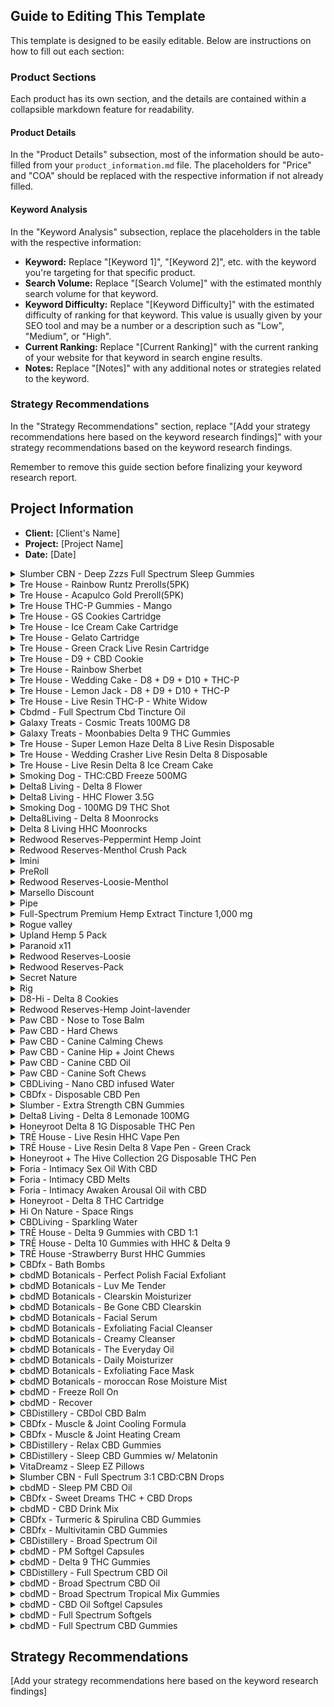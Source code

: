 ## Guide to Editing This Template

This template is designed to be easily editable. Below are instructions on how to fill out each section:

### Product Sections

Each product has its own section, and the details are contained within a collapsible markdown feature for readability. 

#### Product Details

In the "Product Details" subsection, most of the information should be auto-filled from your `product_information.md` file. The placeholders for "Price" and "COA" should be replaced with the respective information if not already filled.

#### Keyword Analysis

In the "Keyword Analysis" subsection, replace the placeholders in the table with the respective information:

- **Keyword:** Replace "[Keyword 1]", "[Keyword 2]", etc. with the keyword you're targeting for that specific product.
- **Search Volume:** Replace "[Search Volume]" with the estimated monthly search volume for that keyword.
- **Keyword Difficulty:** Replace "[Keyword Difficulty]" with the estimated difficulty of ranking for that keyword. This value is usually given by your SEO tool and may be a number or a description such as "Low", "Medium", or "High".
- **Current Ranking:** Replace "[Current Ranking]" with the current ranking of your website for that keyword in search engine results.
- **Notes:** Replace "[Notes]" with any additional notes or strategies related to the keyword.

### Strategy Recommendations

In the "Strategy Recommendations" section, replace "[Add your strategy recommendations here based on the keyword research findings]" with your strategy recommendations based on the keyword research findings.

Remember to remove this guide section before finalizing your keyword research report.

## Project Information

- **Client:** [Client's Name]
- **Project:** [Project Name]
- **Date:** [Date]


<details>
  <summary>Slumber CBN - Deep Zzzs Full Spectrum Sleep Gummies <a id="section-1"></a></summary>

  - **Product URL:** [https://wellnesssupply.co/product/slumber-cbn-deep-zzzs-full-spectrum-sleep-gummies/](https://wellnesssupply.co/product/slumber-cbn-deep-zzzs-full-spectrum-sleep-gummies/)
  - **Price:** 59.99
  - **COA:** Insert lab result link here

  ### Keyword Research

  | Keyword | Search Volume | Keyword Difficulty | Current Ranking | Notes |
  |---------|---------------|-------------------|-----------------|-------|
  | Keyword 1 | Search Volume | Keyword Difficulty | Current Ranking | Notes |
  | Keyword 2 | Search Volume | Keyword Difficulty | Current Ranking | Notes |
  | ... | ... | ... | ... | ... |

</details>

<details>
  <summary>Tre House - Rainbow Runtz Prerolls(5PK) <a id="section-2"></a></summary>

  - **Product URL:** [https://wellnesssupply.co/product/tre-house-rainbow-runtz-prerolls5pk/](https://wellnesssupply.co/product/tre-house-rainbow-runtz-prerolls5pk/)
  - **Price:** 24.99
  - **COA:** Insert lab result link here

  ### Keyword Research

  | Keyword | Search Volume | Keyword Difficulty | Current Ranking | Notes |
  |---------|---------------|-------------------|-----------------|-------|
  | Keyword 1 | Search Volume | Keyword Difficulty | Current Ranking | Notes |
  | Keyword 2 | Search Volume | Keyword Difficulty | Current Ranking | Notes |
  | ... | ... | ... | ... | ... |

</details>

<details>
  <summary>Tre House - Acapulco Gold Preroll(5PK) <a id="section-3"></a></summary>

  - **Product URL:** [https://wellnesssupply.co/product/tre-house-acapulco-gold-preroll5pk/](https://wellnesssupply.co/product/tre-house-acapulco-gold-preroll5pk/)
  - **Price:** 24.99
  - **COA:** Insert lab result link here

  ### Keyword Research

  | Keyword | Search Volume | Keyword Difficulty | Current Ranking | Notes |
  |---------|---------------|-------------------|-----------------|-------|
  | Keyword 1 | Search Volume | Keyword Difficulty | Current Ranking | Notes |
  | Keyword 2 | Search Volume | Keyword Difficulty | Current Ranking | Notes |
  | ... | ... | ... | ... | ... |

</details>

<details>
  <summary>Tre House THC-P Gummies - Mango <a id="section-4"></a></summary>

  - **Product URL:** [https://wellnesssupply.co/product/tre-house-thc-p-gummies-mango/](https://wellnesssupply.co/product/tre-house-thc-p-gummies-mango/)
  - **Price:** 39.99
  - **COA:** Insert lab result link here

  ### Keyword Research

  | Keyword | Search Volume | Keyword Difficulty | Current Ranking | Notes |
  |---------|---------------|-------------------|-----------------|-------|
  | Keyword 1 | Search Volume | Keyword Difficulty | Current Ranking | Notes |
  | Keyword 2 | Search Volume | Keyword Difficulty | Current Ranking | Notes |
  | ... | ... | ... | ... | ... |

</details>

<details>
  <summary>Tre House - GS Cookies Cartridge <a id="section-5"></a></summary>

  - **Product URL:** [https://wellnesssupply.co/product/tre-house-gs-cookies-cartridge/](https://wellnesssupply.co/product/tre-house-gs-cookies-cartridge/)
  - **Price:** 24.99
  - **COA:** Insert lab result link here

  ### Keyword Research

  | Keyword | Search Volume | Keyword Difficulty | Current Ranking | Notes |
  |---------|---------------|-------------------|-----------------|-------|
  | Keyword 1 | Search Volume | Keyword Difficulty | Current Ranking | Notes |
  | Keyword 2 | Search Volume | Keyword Difficulty | Current Ranking | Notes |
  | ... | ... | ... | ... | ... |

</details>

<details>
  <summary>Tre House - Ice Cream Cake Cartridge <a id="section-6"></a></summary>

  - **Product URL:** [https://wellnesssupply.co/product/tre-house-ice-cream-cake-cartridge/](https://wellnesssupply.co/product/tre-house-ice-cream-cake-cartridge/)
  - **Price:** 24.99
  - **COA:** Insert lab result link here

  ### Keyword Research

  | Keyword | Search Volume | Keyword Difficulty | Current Ranking | Notes |
  |---------|---------------|-------------------|-----------------|-------|
  | Keyword 1 | Search Volume | Keyword Difficulty | Current Ranking | Notes |
  | Keyword 2 | Search Volume | Keyword Difficulty | Current Ranking | Notes |
  | ... | ... | ... | ... | ... |

</details>

<details>
  <summary>Tre House - Gelato Cartridge <a id="section-7"></a></summary>

  - **Product URL:** [https://wellnesssupply.co/product/tre-house-gelato-cartridge/](https://wellnesssupply.co/product/tre-house-gelato-cartridge/)
  - **Price:** 24.99
  - **COA:** Insert lab result link here

  ### Keyword Research

  | Keyword | Search Volume | Keyword Difficulty | Current Ranking | Notes |
  |---------|---------------|-------------------|-----------------|-------|
  | Keyword 1 | Search Volume | Keyword Difficulty | Current Ranking | Notes |
  | Keyword 2 | Search Volume | Keyword Difficulty | Current Ranking | Notes |
  | ... | ... | ... | ... | ... |

</details>

<details>
  <summary>Tre House - Green Crack Live Resin Cartridge <a id="section-8"></a></summary>

  - **Product URL:** [https://wellnesssupply.co/product/tre-house-green-crack-live-resin-cartridge/](https://wellnesssupply.co/product/tre-house-green-crack-live-resin-cartridge/)
  - **Price:** 24.99
  - **COA:** Insert lab result link here

  ### Keyword Research

  | Keyword | Search Volume | Keyword Difficulty | Current Ranking | Notes |
  |---------|---------------|-------------------|-----------------|-------|
  | Keyword 1 | Search Volume | Keyword Difficulty | Current Ranking | Notes |
  | Keyword 2 | Search Volume | Keyword Difficulty | Current Ranking | Notes |
  | ... | ... | ... | ... | ... |

</details>

<details>
  <summary>Tre House - D9 + CBD Cookie <a id="section-9"></a></summary>

  - **Product URL:** [https://wellnesssupply.co/product/tre-house-d9-cbd-cookie/](https://wellnesssupply.co/product/tre-house-d9-cbd-cookie/)
  - **Price:** 11.99
  - **COA:** Insert lab result link here

  ### Keyword Research

  | Keyword | Search Volume | Keyword Difficulty | Current Ranking | Notes |
  |---------|---------------|-------------------|-----------------|-------|
  | Keyword 1 | Search Volume | Keyword Difficulty | Current Ranking | Notes |
  | Keyword 2 | Search Volume | Keyword Difficulty | Current Ranking | Notes |
  | ... | ... | ... | ... | ... |

</details>

<details>
  <summary>Tre House - Rainbow Sherbet <a id="section-10"></a></summary>

  - **Product URL:** [https://wellnesssupply.co/product/tre-house-rainbow-sherbet/](https://wellnesssupply.co/product/tre-house-rainbow-sherbet/)
  - **Price:** 39.99
  - **COA:** Insert lab result link here

  ### Keyword Research

  | Keyword | Search Volume | Keyword Difficulty | Current Ranking | Notes |
  |---------|---------------|-------------------|-----------------|-------|
  | Keyword 1 | Search Volume | Keyword Difficulty | Current Ranking | Notes |
  | Keyword 2 | Search Volume | Keyword Difficulty | Current Ranking | Notes |
  | ... | ... | ... | ... | ... |

</details>

<details>
  <summary>Tre House - Wedding Cake - D8 + D9 + D10 + THC-P <a id="section-11"></a></summary>

  - **Product URL:** [https://wellnesssupply.co/product/tre-house-wedding-cake-d8-d9-d10-thc-p/](https://wellnesssupply.co/product/tre-house-wedding-cake-d8-d9-d10-thc-p/)
  - **Price:** 39.99
  - **COA:** Insert lab result link here

  ### Keyword Research

  | Keyword | Search Volume | Keyword Difficulty | Current Ranking | Notes |
  |---------|---------------|-------------------|-----------------|-------|
  | Keyword 1 | Search Volume | Keyword Difficulty | Current Ranking | Notes |
  | Keyword 2 | Search Volume | Keyword Difficulty | Current Ranking | Notes |
  | ... | ... | ... | ... | ... |

</details>

<details>
  <summary>Tre House - Lemon Jack - D8 + D9 + D10 + THC-P <a id="section-12"></a></summary>

  - **Product URL:** [https://wellnesssupply.co/product/tre-house-lemon-jack-d8-d9-d10-thc-p/](https://wellnesssupply.co/product/tre-house-lemon-jack-d8-d9-d10-thc-p/)
  - **Price:** 39.99
  - **COA:** Insert lab result link here

  ### Keyword Research

  | Keyword | Search Volume | Keyword Difficulty | Current Ranking | Notes |
  |---------|---------------|-------------------|-----------------|-------|
  | Keyword 1 | Search Volume | Keyword Difficulty | Current Ranking | Notes |
  | Keyword 2 | Search Volume | Keyword Difficulty | Current Ranking | Notes |
  | ... | ... | ... | ... | ... |

</details>

<details>
  <summary>Tre House - Live Resin THC-P - White Widow <a id="section-13"></a></summary>

  - **Product URL:** [https://wellnesssupply.co/product/tre-house-live-resin-thc-p-white-widow/](https://wellnesssupply.co/product/tre-house-live-resin-thc-p-white-widow/)
  - **Price:** 39.99
  - **COA:** Insert lab result link here

  ### Keyword Research

  | Keyword | Search Volume | Keyword Difficulty | Current Ranking | Notes |
  |---------|---------------|-------------------|-----------------|-------|
  | Keyword 1 | Search Volume | Keyword Difficulty | Current Ranking | Notes |
  | Keyword 2 | Search Volume | Keyword Difficulty | Current Ranking | Notes |
  | ... | ... | ... | ... | ... |

</details>

<details>
  <summary>Cbdmd - Full Spectrum Cbd Tincture Oil <a id="section-14"></a></summary>

  - **Product URL:** [https://wellnesssupply.co/product/cbdmd-full-spectrum-cbd-tincture-oil/](https://wellnesssupply.co/product/cbdmd-full-spectrum-cbd-tincture-oil/)
  - **Price:** 59.99
  - **COA:** Insert lab result link here

  ### Keyword Research

  | Keyword | Search Volume | Keyword Difficulty | Current Ranking | Notes |
  |---------|---------------|-------------------|-----------------|-------|
  | Keyword 1 | Search Volume | Keyword Difficulty | Current Ranking | Notes |
  | Keyword 2 | Search Volume | Keyword Difficulty | Current Ranking | Notes |
  | ... | ... | ... | ... | ... |

</details>

<details>
  <summary>Galaxy Treats - Cosmic Treats 100MG D8 <a id="section-15"></a></summary>

  - **Product URL:** [https://wellnesssupply.co/product/galaxy-treats-cosmic-treats-100mg-d8/](https://wellnesssupply.co/product/galaxy-treats-cosmic-treats-100mg-d8/)
  - **Price:** 12
  - **COA:** Insert lab result link here

  ### Keyword Research

  | Keyword | Search Volume | Keyword Difficulty | Current Ranking | Notes |
  |---------|---------------|-------------------|-----------------|-------|
  | Keyword 1 | Search Volume | Keyword Difficulty | Current Ranking | Notes |
  | Keyword 2 | Search Volume | Keyword Difficulty | Current Ranking | Notes |
  | ... | ... | ... | ... | ... |

</details>

<details>
  <summary>Galaxy Treats - Moonbabies Delta 9 THC Gummies <a id="section-16"></a></summary>

  - **Product URL:** [https://wellnesssupply.co/product/moonbabies-delta-9-thc-gummies/](https://wellnesssupply.co/product/moonbabies-delta-9-thc-gummies/)
  - **Price:** 4.99
  - **COA:** Insert lab result link here

  ### Keyword Research

  | Keyword | Search Volume | Keyword Difficulty | Current Ranking | Notes |
  |---------|---------------|-------------------|-----------------|-------|
  | Keyword 1 | Search Volume | Keyword Difficulty | Current Ranking | Notes |
  | Keyword 2 | Search Volume | Keyword Difficulty | Current Ranking | Notes |
  | ... | ... | ... | ... | ... |

</details>

<details>
  <summary>Tre House - Super Lemon Haze Delta 8 Live Resin Disposable <a id="section-17"></a></summary>

  - **Product URL:** [https://wellnesssupply.co/product/tre-house-super-lemon-haze-delta-8-live-resin-disposable/](https://wellnesssupply.co/product/tre-house-super-lemon-haze-delta-8-live-resin-disposable/)
  - **Price:** 39.99
  - **COA:** Insert lab result link here

  ### Keyword Research

  | Keyword | Search Volume | Keyword Difficulty | Current Ranking | Notes |
  |---------|---------------|-------------------|-----------------|-------|
  | Keyword 1 | Search Volume | Keyword Difficulty | Current Ranking | Notes |
  | Keyword 2 | Search Volume | Keyword Difficulty | Current Ranking | Notes |
  | ... | ... | ... | ... | ... |

</details>

<details>
  <summary>Tre House - Wedding Crasher Live Resin Delta 8 Disposable <a id="section-18"></a></summary>

  - **Product URL:** [https://wellnesssupply.co/product/tre-house-wedding-crashed-live-resin-delta-8-disposable/](https://wellnesssupply.co/product/tre-house-wedding-crashed-live-resin-delta-8-disposable/)
  - **Price:** 39.99
  - **COA:** Insert lab result link here

  ### Keyword Research

  | Keyword | Search Volume | Keyword Difficulty | Current Ranking | Notes |
  |---------|---------------|-------------------|-----------------|-------|
  | Keyword 1 | Search Volume | Keyword Difficulty | Current Ranking | Notes |
  | Keyword 2 | Search Volume | Keyword Difficulty | Current Ranking | Notes |
  | ... | ... | ... | ... | ... |

</details>

<details>
  <summary>Tre House - Live Resin Delta 8 Ice Cream Cake <a id="section-19"></a></summary>

  - **Product URL:** [https://wellnesssupply.co/product/tre-house-live-resin-delta-8-ice-cream-cake/](https://wellnesssupply.co/product/tre-house-live-resin-delta-8-ice-cream-cake/)
  - **Price:** 39.99
  - **COA:** Insert lab result link here

  ### Keyword Research

  | Keyword | Search Volume | Keyword Difficulty | Current Ranking | Notes |
  |---------|---------------|-------------------|-----------------|-------|
  | Keyword 1 | Search Volume | Keyword Difficulty | Current Ranking | Notes |
  | Keyword 2 | Search Volume | Keyword Difficulty | Current Ranking | Notes |
  | ... | ... | ... | ... | ... |

</details>

<details>
  <summary>Smoking Dog - THC:CBD Freeze 500MG <a id="section-20"></a></summary>

  - **Product URL:** [https://wellnesssupply.co/product/smoking-dog-thccbd-freeze-500mg/](https://wellnesssupply.co/product/smoking-dog-thccbd-freeze-500mg/)
  - **Price:** 39.99
  - **COA:** Insert lab result link here

  ### Keyword Research

  | Keyword | Search Volume | Keyword Difficulty | Current Ranking | Notes |
  |---------|---------------|-------------------|-----------------|-------|
  | Keyword 1 | Search Volume | Keyword Difficulty | Current Ranking | Notes |
  | Keyword 2 | Search Volume | Keyword Difficulty | Current Ranking | Notes |
  | ... | ... | ... | ... | ... |

</details>

<details>
  <summary>Delta8 Living - Delta 8 Flower <a id="section-21"></a></summary>

  - **Product URL:** [https://wellnesssupply.co/product/delta8-living-delta-8-flower/](https://wellnesssupply.co/product/delta8-living-delta-8-flower/)
  - **Price:** 29.99
  - **COA:** Insert lab result link here

  ### Keyword Research

  | Keyword | Search Volume | Keyword Difficulty | Current Ranking | Notes |
  |---------|---------------|-------------------|-----------------|-------|
  | Keyword 1 | Search Volume | Keyword Difficulty | Current Ranking | Notes |
  | Keyword 2 | Search Volume | Keyword Difficulty | Current Ranking | Notes |
  | ... | ... | ... | ... | ... |

</details>

<details>
  <summary>Delta8 Living - HHC Flower 3.5G <a id="section-22"></a></summary>

  - **Product URL:** [https://wellnesssupply.co/product/delta8-living-hhc-flower-3-5g/](https://wellnesssupply.co/product/delta8-living-hhc-flower-3-5g/)
  - **Price:** 29.99
  - **COA:** Insert lab result link here

  ### Keyword Research

  | Keyword | Search Volume | Keyword Difficulty | Current Ranking | Notes |
  |---------|---------------|-------------------|-----------------|-------|
  | Keyword 1 | Search Volume | Keyword Difficulty | Current Ranking | Notes |
  | Keyword 2 | Search Volume | Keyword Difficulty | Current Ranking | Notes |
  | ... | ... | ... | ... | ... |

</details>

<details>
  <summary>Smoking Dog - 100MG D9 THC Shot <a id="section-23"></a></summary>

  - **Product URL:** [https://wellnesssupply.co/product/smoking-dog-100mg-d9-thc-shot/](https://wellnesssupply.co/product/smoking-dog-100mg-d9-thc-shot/)
  - **Price:** 11.99
  - **COA:** Insert lab result link here

  ### Keyword Research

  | Keyword | Search Volume | Keyword Difficulty | Current Ranking | Notes |
  |---------|---------------|-------------------|-----------------|-------|
  | Keyword 1 | Search Volume | Keyword Difficulty | Current Ranking | Notes |
  | Keyword 2 | Search Volume | Keyword Difficulty | Current Ranking | Notes |
  | ... | ... | ... | ... | ... |

</details>

<details>
  <summary>Delta8Living - Delta 8 Moonrocks <a id="section-24"></a></summary>

  - **Product URL:** [https://wellnesssupply.co/product/delta8living-delta-8-moonrocks/](https://wellnesssupply.co/product/delta8living-delta-8-moonrocks/)
  - **Price:** 29.99
  - **COA:** Insert lab result link here

  ### Keyword Research

  | Keyword | Search Volume | Keyword Difficulty | Current Ranking | Notes |
  |---------|---------------|-------------------|-----------------|-------|
  | Keyword 1 | Search Volume | Keyword Difficulty | Current Ranking | Notes |
  | Keyword 2 | Search Volume | Keyword Difficulty | Current Ranking | Notes |
  | ... | ... | ... | ... | ... |

</details>

<details>
  <summary>Delta 8 Living HHC Moonrocks <a id="section-25"></a></summary>

  - **Product URL:** [https://wellnesssupply.co/product/delta-8-living-hhc-moonrocks/](https://wellnesssupply.co/product/delta-8-living-hhc-moonrocks/)
  - **Price:** 29.99
  - **COA:** Insert lab result link here

  ### Keyword Research

  | Keyword | Search Volume | Keyword Difficulty | Current Ranking | Notes |
  |---------|---------------|-------------------|-----------------|-------|
  | Keyword 1 | Search Volume | Keyword Difficulty | Current Ranking | Notes |
  | Keyword 2 | Search Volume | Keyword Difficulty | Current Ranking | Notes |
  | ... | ... | ... | ... | ... |

</details>

<details>
  <summary>Redwood Reserves-Peppermint Hemp Joint <a id="section-26"></a></summary>

  - **Product URL:** [https://wellnesssupply.co/product/redwood-reserves-peppermint-hemp-joint/](https://wellnesssupply.co/product/redwood-reserves-peppermint-hemp-joint/)
  - **Price:** 9
  - **COA:** Insert lab result link here

  ### Keyword Research

  | Keyword | Search Volume | Keyword Difficulty | Current Ranking | Notes |
  |---------|---------------|-------------------|-----------------|-------|
  | Keyword 1 | Search Volume | Keyword Difficulty | Current Ranking | Notes |
  | Keyword 2 | Search Volume | Keyword Difficulty | Current Ranking | Notes |
  | ... | ... | ... | ... | ... |

</details>

<details>
  <summary>Redwood Reserves-Menthol Crush Pack <a id="section-27"></a></summary>

  - **Product URL:** [https://wellnesssupply.co/product/redwood/](https://wellnesssupply.co/product/redwood/)
  - **Price:** 11.99
  - **COA:** Insert lab result link here

  ### Keyword Research

  | Keyword | Search Volume | Keyword Difficulty | Current Ranking | Notes |
  |---------|---------------|-------------------|-----------------|-------|
  | Keyword 1 | Search Volume | Keyword Difficulty | Current Ranking | Notes |
  | Keyword 2 | Search Volume | Keyword Difficulty | Current Ranking | Notes |
  | ... | ... | ... | ... | ... |

</details>

<details>
  <summary>Imini <a id="section-28"></a></summary>

  - **Product URL:** [https://wellnesssupply.co/product/imini/](https://wellnesssupply.co/product/imini/)
  - **Price:** 35
  - **COA:** Insert lab result link here

  ### Keyword Research

  | Keyword | Search Volume | Keyword Difficulty | Current Ranking | Notes |
  |---------|---------------|-------------------|-----------------|-------|
  | Keyword 1 | Search Volume | Keyword Difficulty | Current Ranking | Notes |
  | Keyword 2 | Search Volume | Keyword Difficulty | Current Ranking | Notes |
  | ... | ... | ... | ... | ... |

</details>

<details>
  <summary>PreRoll <a id="section-29"></a></summary>

  - **Product URL:** [https://wellnesssupply.co/product/preroll/](https://wellnesssupply.co/product/preroll/)
  - **Price:** 5
  - **COA:** Insert lab result link here

  ### Keyword Research

  | Keyword | Search Volume | Keyword Difficulty | Current Ranking | Notes |
  |---------|---------------|-------------------|-----------------|-------|
  | Keyword 1 | Search Volume | Keyword Difficulty | Current Ranking | Notes |
  | Keyword 2 | Search Volume | Keyword Difficulty | Current Ranking | Notes |
  | ... | ... | ... | ... | ... |

</details>

<details>
  <summary>Redwood Reserves-Loosie-Menthol <a id="section-30"></a></summary>

  - **Product URL:** [https://wellnesssupply.co/product/redwood-reserves-loosie-menthol/](https://wellnesssupply.co/product/redwood-reserves-loosie-menthol/)
  - **Price:** 1.99
  - **COA:** Insert lab result link here

  ### Keyword Research

  | Keyword | Search Volume | Keyword Difficulty | Current Ranking | Notes |
  |---------|---------------|-------------------|-----------------|-------|
  | Keyword 1 | Search Volume | Keyword Difficulty | Current Ranking | Notes |
  | Keyword 2 | Search Volume | Keyword Difficulty | Current Ranking | Notes |
  | ... | ... | ... | ... | ... |

</details>

<details>
  <summary>Marsello Discount <a id="section-31"></a></summary>

  - **Product URL:** [https://wellnesssupply.co/product/marsellodollardiscount/](https://wellnesssupply.co/product/marsellodollardiscount/)
  - **Price:** 0
  - **COA:** Insert lab result link here

  ### Keyword Research

  | Keyword | Search Volume | Keyword Difficulty | Current Ranking | Notes |
  |---------|---------------|-------------------|-----------------|-------|
  | Keyword 1 | Search Volume | Keyword Difficulty | Current Ranking | Notes |
  | Keyword 2 | Search Volume | Keyword Difficulty | Current Ranking | Notes |
  | ... | ... | ... | ... | ... |

</details>

<details>
  <summary>Pipe <a id="section-32"></a></summary>

  - **Product URL:** [https://wellnesssupply.co/?post_type=product&p=2232](https://wellnesssupply.co/?post_type=product&p=2232)
  - **Price:** 25
  - **COA:** Insert lab result link here

  ### Keyword Research

  | Keyword | Search Volume | Keyword Difficulty | Current Ranking | Notes |
  |---------|---------------|-------------------|-----------------|-------|
  | Keyword 1 | Search Volume | Keyword Difficulty | Current Ranking | Notes |
  | Keyword 2 | Search Volume | Keyword Difficulty | Current Ranking | Notes |
  | ... | ... | ... | ... | ... |

</details>

<details>
  <summary>Full-Spectrum Premium Hemp Extract Tincture 1,000 mg <a id="section-33"></a></summary>

  - **Product URL:** [https://wellnesssupply.co/product/850024773783/](https://wellnesssupply.co/product/850024773783/)
  - **Price:** 34.99
  - **COA:** Insert lab result link here

  ### Keyword Research

  | Keyword | Search Volume | Keyword Difficulty | Current Ranking | Notes |
  |---------|---------------|-------------------|-----------------|-------|
  | Keyword 1 | Search Volume | Keyword Difficulty | Current Ranking | Notes |
  | Keyword 2 | Search Volume | Keyword Difficulty | Current Ranking | Notes |
  | ... | ... | ... | ... | ... |

</details>

<details>
  <summary>Rogue valley <a id="section-34"></a></summary>

  - **Product URL:** [https://wellnesssupply.co/product/rogue-valley/](https://wellnesssupply.co/product/rogue-valley/)
  - **Price:** 29.99
  - **COA:** Insert lab result link here

  ### Keyword Research

  | Keyword | Search Volume | Keyword Difficulty | Current Ranking | Notes |
  |---------|---------------|-------------------|-----------------|-------|
  | Keyword 1 | Search Volume | Keyword Difficulty | Current Ranking | Notes |
  | Keyword 2 | Search Volume | Keyword Difficulty | Current Ranking | Notes |
  | ... | ... | ... | ... | ... |

</details>

<details>
  <summary>Upland Hemp 5 Pack <a id="section-35"></a></summary>

  - **Product URL:** [https://wellnesssupply.co/product/upland-hemp-5-pack/](https://wellnesssupply.co/product/upland-hemp-5-pack/)
  - **Price:** 19.99
  - **COA:** Insert lab result link here

  ### Keyword Research

  | Keyword | Search Volume | Keyword Difficulty | Current Ranking | Notes |
  |---------|---------------|-------------------|-----------------|-------|
  | Keyword 1 | Search Volume | Keyword Difficulty | Current Ranking | Notes |
  | Keyword 2 | Search Volume | Keyword Difficulty | Current Ranking | Notes |
  | ... | ... | ... | ... | ... |

</details>

<details>
  <summary>Paranoid x11 <a id="section-36"></a></summary>

  - **Product URL:** [https://wellnesssupply.co/product/paranoid-x11/](https://wellnesssupply.co/product/paranoid-x11/)
  - **Price:** 44.99
  - **COA:** Insert lab result link here

  ### Keyword Research

  | Keyword | Search Volume | Keyword Difficulty | Current Ranking | Notes |
  |---------|---------------|-------------------|-----------------|-------|
  | Keyword 1 | Search Volume | Keyword Difficulty | Current Ranking | Notes |
  | Keyword 2 | Search Volume | Keyword Difficulty | Current Ranking | Notes |
  | ... | ... | ... | ... | ... |

</details>

<details>
  <summary>Redwood Reserves-Loosie <a id="section-37"></a></summary>

  - **Product URL:** [https://wellnesssupply.co/product/redwood-reserves-loosie/](https://wellnesssupply.co/product/redwood-reserves-loosie/)
  - **Price:** 1.99
  - **COA:** Insert lab result link here

  ### Keyword Research

  | Keyword | Search Volume | Keyword Difficulty | Current Ranking | Notes |
  |---------|---------------|-------------------|-----------------|-------|
  | Keyword 1 | Search Volume | Keyword Difficulty | Current Ranking | Notes |
  | Keyword 2 | Search Volume | Keyword Difficulty | Current Ranking | Notes |
  | ... | ... | ... | ... | ... |

</details>

<details>
  <summary>Redwood Reserves-Pack <a id="section-38"></a></summary>

  - **Product URL:** [https://wellnesssupply.co/product/redwood-reserves-pack/](https://wellnesssupply.co/product/redwood-reserves-pack/)
  - **Price:** 11.99
  - **COA:** Insert lab result link here

  ### Keyword Research

  | Keyword | Search Volume | Keyword Difficulty | Current Ranking | Notes |
  |---------|---------------|-------------------|-----------------|-------|
  | Keyword 1 | Search Volume | Keyword Difficulty | Current Ranking | Notes |
  | Keyword 2 | Search Volume | Keyword Difficulty | Current Ranking | Notes |
  | ... | ... | ... | ... | ... |

</details>

<details>
  <summary>Secret Nature <a id="section-39"></a></summary>

  - **Product URL:** [https://wellnesssupply.co/product/secret-nature/](https://wellnesssupply.co/product/secret-nature/)
  - **Price:** 29.99
  - **COA:** Insert lab result link here

  ### Keyword Research

  | Keyword | Search Volume | Keyword Difficulty | Current Ranking | Notes |
  |---------|---------------|-------------------|-----------------|-------|
  | Keyword 1 | Search Volume | Keyword Difficulty | Current Ranking | Notes |
  | Keyword 2 | Search Volume | Keyword Difficulty | Current Ranking | Notes |
  | ... | ... | ... | ... | ... |

</details>

<details>
  <summary>Rig <a id="section-40"></a></summary>

  - **Product URL:** [https://wellnesssupply.co/product/rig/](https://wellnesssupply.co/product/rig/)
  - **Price:** 45
  - **COA:** Insert lab result link here

  ### Keyword Research

  | Keyword | Search Volume | Keyword Difficulty | Current Ranking | Notes |
  |---------|---------------|-------------------|-----------------|-------|
  | Keyword 1 | Search Volume | Keyword Difficulty | Current Ranking | Notes |
  | Keyword 2 | Search Volume | Keyword Difficulty | Current Ranking | Notes |
  | ... | ... | ... | ... | ... |

</details>

<details>
  <summary>D8-Hi - Delta 8 Cookies <a id="section-41"></a></summary>

  - **Product URL:** [https://wellnesssupply.co/product/d8-hi-delta-8-cookies/](https://wellnesssupply.co/product/d8-hi-delta-8-cookies/)
  - **Price:** 14.99
  - **COA:** Insert lab result link here

  ### Keyword Research

  | Keyword | Search Volume | Keyword Difficulty | Current Ranking | Notes |
  |---------|---------------|-------------------|-----------------|-------|
  | Keyword 1 | Search Volume | Keyword Difficulty | Current Ranking | Notes |
  | Keyword 2 | Search Volume | Keyword Difficulty | Current Ranking | Notes |
  | ... | ... | ... | ... | ... |

</details>

<details>
  <summary>Redwood Reserves-Hemp Joint-lavender <a id="section-42"></a></summary>

  - **Product URL:** [https://wellnesssupply.co/product/redwood-reserves-hemp-joint-lavender/](https://wellnesssupply.co/product/redwood-reserves-hemp-joint-lavender/)
  - **Price:** 9
  - **COA:** Insert lab result link here

  ### Keyword Research

  | Keyword | Search Volume | Keyword Difficulty | Current Ranking | Notes |
  |---------|---------------|-------------------|-----------------|-------|
  | Keyword 1 | Search Volume | Keyword Difficulty | Current Ranking | Notes |
  | Keyword 2 | Search Volume | Keyword Difficulty | Current Ranking | Notes |
  | ... | ... | ... | ... | ... |

</details>

<details>
  <summary>Paw CBD - Nose to Tose Balm <a id="section-43"></a></summary>

  - **Product URL:** [https://wellnesssupply.co/product/paw-cbd-nose-to-toes-balm/](https://wellnesssupply.co/product/paw-cbd-nose-to-toes-balm/)
  - **Price:** 24.99
  - **COA:** Insert lab result link here

  ### Keyword Research

  | Keyword | Search Volume | Keyword Difficulty | Current Ranking | Notes |
  |---------|---------------|-------------------|-----------------|-------|
  | Keyword 1 | Search Volume | Keyword Difficulty | Current Ranking | Notes |
  | Keyword 2 | Search Volume | Keyword Difficulty | Current Ranking | Notes |
  | ... | ... | ... | ... | ... |

</details>

<details>
  <summary>Paw CBD - Hard Chews <a id="section-44"></a></summary>

  - **Product URL:** [https://wellnesssupply.co/product/paw-cbd-hard-chews/](https://wellnesssupply.co/product/paw-cbd-hard-chews/)
  - **Price:** 34.99
  - **COA:** Insert lab result link here

  ### Keyword Research

  | Keyword | Search Volume | Keyword Difficulty | Current Ranking | Notes |
  |---------|---------------|-------------------|-----------------|-------|
  | Keyword 1 | Search Volume | Keyword Difficulty | Current Ranking | Notes |
  | Keyword 2 | Search Volume | Keyword Difficulty | Current Ranking | Notes |
  | ... | ... | ... | ... | ... |

</details>

<details>
  <summary>Paw CBD - Canine Calming Chews <a id="section-45"></a></summary>

  - **Product URL:** [https://wellnesssupply.co/product/paw-cbd-canine-calming-chews/](https://wellnesssupply.co/product/paw-cbd-canine-calming-chews/)
  - **Price:** 19.99
  - **COA:** Insert lab result link here

  ### Keyword Research

  | Keyword | Search Volume | Keyword Difficulty | Current Ranking | Notes |
  |---------|---------------|-------------------|-----------------|-------|
  | Keyword 1 | Search Volume | Keyword Difficulty | Current Ranking | Notes |
  | Keyword 2 | Search Volume | Keyword Difficulty | Current Ranking | Notes |
  | ... | ... | ... | ... | ... |

</details>

<details>
  <summary>Paw CBD - Canine Hip + Joint Chews <a id="section-46"></a></summary>

  - **Product URL:** [https://wellnesssupply.co/product/paw-cbd-canine-hip-joint-chews/](https://wellnesssupply.co/product/paw-cbd-canine-hip-joint-chews/)
  - **Price:** 29.99
  - **COA:** Insert lab result link here

  ### Keyword Research

  | Keyword | Search Volume | Keyword Difficulty | Current Ranking | Notes |
  |---------|---------------|-------------------|-----------------|-------|
  | Keyword 1 | Search Volume | Keyword Difficulty | Current Ranking | Notes |
  | Keyword 2 | Search Volume | Keyword Difficulty | Current Ranking | Notes |
  | ... | ... | ... | ... | ... |

</details>

<details>
  <summary>Paw CBD - Canine CBD Oil <a id="section-47"></a></summary>

  - **Product URL:** [https://wellnesssupply.co/product/paw-cbd-canine-cbd-oil/](https://wellnesssupply.co/product/paw-cbd-canine-cbd-oil/)
  - **Price:** 19.99
  - **COA:** Insert lab result link here

  ### Keyword Research

  | Keyword | Search Volume | Keyword Difficulty | Current Ranking | Notes |
  |---------|---------------|-------------------|-----------------|-------|
  | Keyword 1 | Search Volume | Keyword Difficulty | Current Ranking | Notes |
  | Keyword 2 | Search Volume | Keyword Difficulty | Current Ranking | Notes |
  | ... | ... | ... | ... | ... |

</details>

<details>
  <summary>Paw CBD - Canine Soft Chews <a id="section-48"></a></summary>

  - **Product URL:** [https://wellnesssupply.co/product/paw-cbd-canine-soft-chews/](https://wellnesssupply.co/product/paw-cbd-canine-soft-chews/)
  - **Price:** 19.99
  - **COA:** Insert lab result link here

  ### Keyword Research

  | Keyword | Search Volume | Keyword Difficulty | Current Ranking | Notes |
  |---------|---------------|-------------------|-----------------|-------|
  | Keyword 1 | Search Volume | Keyword Difficulty | Current Ranking | Notes |
  | Keyword 2 | Search Volume | Keyword Difficulty | Current Ranking | Notes |
  | ... | ... | ... | ... | ... |

</details>

<details>
  <summary>CBDLiving - Nano CBD infused Water <a id="section-49"></a></summary>

  - **Product URL:** [https://wellnesssupply.co/product/cbdliving-nano-cbd-infused-water/](https://wellnesssupply.co/product/cbdliving-nano-cbd-infused-water/)
  - **Price:** 4.99
  - **COA:** Insert lab result link here

  ### Keyword Research

  | Keyword | Search Volume | Keyword Difficulty | Current Ranking | Notes |
  |---------|---------------|-------------------|-----------------|-------|
  | Keyword 1 | Search Volume | Keyword Difficulty | Current Ranking | Notes |
  | Keyword 2 | Search Volume | Keyword Difficulty | Current Ranking | Notes |
  | ... | ... | ... | ... | ... |

</details>

<details>
  <summary>CBDfx - Disposable CBD Pen <a id="section-50"></a></summary>

  - **Product URL:** [https://wellnesssupply.co/product/cbdfx-disposable-cbd-pen/](https://wellnesssupply.co/product/cbdfx-disposable-cbd-pen/)
  - **Price:** 29.99
  - **COA:** Insert lab result link here

  ### Keyword Research

  | Keyword | Search Volume | Keyword Difficulty | Current Ranking | Notes |
  |---------|---------------|-------------------|-----------------|-------|
  | Keyword 1 | Search Volume | Keyword Difficulty | Current Ranking | Notes |
  | Keyword 2 | Search Volume | Keyword Difficulty | Current Ranking | Notes |
  | ... | ... | ... | ... | ... |

</details>

<details>
  <summary>Slumber - Extra Strength CBN Gummies <a id="section-51"></a></summary>

  - **Product URL:** [https://wellnesssupply.co/product/slumber-extra-strength-cbn-gummies/](https://wellnesssupply.co/product/slumber-extra-strength-cbn-gummies/)
  - **Price:** 59.99
  - **COA:** Insert lab result link here

  ### Keyword Research

  | Keyword | Search Volume | Keyword Difficulty | Current Ranking | Notes |
  |---------|---------------|-------------------|-----------------|-------|
  | Keyword 1 | Search Volume | Keyword Difficulty | Current Ranking | Notes |
  | Keyword 2 | Search Volume | Keyword Difficulty | Current Ranking | Notes |
  | ... | ... | ... | ... | ... |

</details>

<details>
  <summary>Delta8 Living - Delta 8 Lemonade 100MG <a id="section-52"></a></summary>

  - **Product URL:** [https://wellnesssupply.co/product/delta8-living-delta-8-lemonade-100mg/](https://wellnesssupply.co/product/delta8-living-delta-8-lemonade-100mg/)
  - **Price:** 14.99
  - **COA:** Insert lab result link here

  ### Keyword Research

  | Keyword | Search Volume | Keyword Difficulty | Current Ranking | Notes |
  |---------|---------------|-------------------|-----------------|-------|
  | Keyword 1 | Search Volume | Keyword Difficulty | Current Ranking | Notes |
  | Keyword 2 | Search Volume | Keyword Difficulty | Current Ranking | Notes |
  | ... | ... | ... | ... | ... |

</details>

<details>
  <summary>Honeyroot Delta 8 1G Disposable THC Pen <a id="section-53"></a></summary>

  - **Product URL:** [https://wellnesssupply.co/product/honeyroot-delta-8-thc-disposable/](https://wellnesssupply.co/product/honeyroot-delta-8-thc-disposable/)
  - **Price:** 34.99
  - **COA:** Insert lab result link here

  ### Keyword Research

  | Keyword | Search Volume | Keyword Difficulty | Current Ranking | Notes |
  |---------|---------------|-------------------|-----------------|-------|
  | Keyword 1 | Search Volume | Keyword Difficulty | Current Ranking | Notes |
  | Keyword 2 | Search Volume | Keyword Difficulty | Current Ranking | Notes |
  | ... | ... | ... | ... | ... |

</details>

<details>
  <summary>TRĒ House - Live Resin HHC Vape Pen <a id="section-54"></a></summary>

  - **Product URL:** [https://wellnesssupply.co/product/tre-house-live-resin-hhc-vape-pen/](https://wellnesssupply.co/product/tre-house-live-resin-hhc-vape-pen/)
  - **Price:** 39.99
  - **COA:** Insert lab result link here

  ### Keyword Research

  | Keyword | Search Volume | Keyword Difficulty | Current Ranking | Notes |
  |---------|---------------|-------------------|-----------------|-------|
  | Keyword 1 | Search Volume | Keyword Difficulty | Current Ranking | Notes |
  | Keyword 2 | Search Volume | Keyword Difficulty | Current Ranking | Notes |
  | ... | ... | ... | ... | ... |

</details>

<details>
  <summary>TRĒ House - Live Resin Delta 8 Vape Pen - Green Crack <a id="section-55"></a></summary>

  - **Product URL:** [https://wellnesssupply.co/product/tre-house-live-resin-delta-8-vape-pen-green-crack/](https://wellnesssupply.co/product/tre-house-live-resin-delta-8-vape-pen-green-crack/)
  - **Price:** 39.99
  - **COA:** Insert lab result link here

  ### Keyword Research

  | Keyword | Search Volume | Keyword Difficulty | Current Ranking | Notes |
  |---------|---------------|-------------------|-----------------|-------|
  | Keyword 1 | Search Volume | Keyword Difficulty | Current Ranking | Notes |
  | Keyword 2 | Search Volume | Keyword Difficulty | Current Ranking | Notes |
  | ... | ... | ... | ... | ... |

</details>

<details>
  <summary>Honeyroot + The Hive Collection 2G Disposable THC Pen <a id="section-56"></a></summary>

  - **Product URL:** [https://wellnesssupply.co/product/honeyroot-the-hive-collection-2g-disposable-thc-pen/](https://wellnesssupply.co/product/honeyroot-the-hive-collection-2g-disposable-thc-pen/)
  - **Price:** 44.99
  - **COA:** Insert lab result link here

  ### Keyword Research

  | Keyword | Search Volume | Keyword Difficulty | Current Ranking | Notes |
  |---------|---------------|-------------------|-----------------|-------|
  | Keyword 1 | Search Volume | Keyword Difficulty | Current Ranking | Notes |
  | Keyword 2 | Search Volume | Keyword Difficulty | Current Ranking | Notes |
  | ... | ... | ... | ... | ... |

</details>

<details>
  <summary>Foria - Intimacy Sex Oil With CBD <a id="section-57"></a></summary>

  - **Product URL:** [https://wellnesssupply.co/product/foria-intimacy-sex-oil-with-cbd/](https://wellnesssupply.co/product/foria-intimacy-sex-oil-with-cbd/)
  - **Price:** 39.99
  - **COA:** Insert lab result link here

  ### Keyword Research

  | Keyword | Search Volume | Keyword Difficulty | Current Ranking | Notes |
  |---------|---------------|-------------------|-----------------|-------|
  | Keyword 1 | Search Volume | Keyword Difficulty | Current Ranking | Notes |
  | Keyword 2 | Search Volume | Keyword Difficulty | Current Ranking | Notes |
  | ... | ... | ... | ... | ... |

</details>

<details>
  <summary>Foria - Intimacy CBD Melts <a id="section-58"></a></summary>

  - **Product URL:** [https://wellnesssupply.co/product/foria-intimacy-cbd-melts/](https://wellnesssupply.co/product/foria-intimacy-cbd-melts/)
  - **Price:** 19.99
  - **COA:** Insert lab result link here

  ### Keyword Research

  | Keyword | Search Volume | Keyword Difficulty | Current Ranking | Notes |
  |---------|---------------|-------------------|-----------------|-------|
  | Keyword 1 | Search Volume | Keyword Difficulty | Current Ranking | Notes |
  | Keyword 2 | Search Volume | Keyword Difficulty | Current Ranking | Notes |
  | ... | ... | ... | ... | ... |

</details>

<details>
  <summary>Foria - Intimacy Awaken Arousal Oil with CBD <a id="section-59"></a></summary>

  - **Product URL:** [https://wellnesssupply.co/product/foria-intimacy-awaken-arousal-oil-with-cbd/](https://wellnesssupply.co/product/foria-intimacy-awaken-arousal-oil-with-cbd/)
  - **Price:** 39.99
  - **COA:** Insert lab result link here

  ### Keyword Research

  | Keyword | Search Volume | Keyword Difficulty | Current Ranking | Notes |
  |---------|---------------|-------------------|-----------------|-------|
  | Keyword 1 | Search Volume | Keyword Difficulty | Current Ranking | Notes |
  | Keyword 2 | Search Volume | Keyword Difficulty | Current Ranking | Notes |
  | ... | ... | ... | ... | ... |

</details>

<details>
  <summary>Honeyroot - Delta 8 THC Cartridge <a id="section-60"></a></summary>

  - **Product URL:** [https://wellnesssupply.co/product/honeyroot-delta-8-thc-cartridge/](https://wellnesssupply.co/product/honeyroot-delta-8-thc-cartridge/)
  - **Price:** 29.99
  - **COA:** Insert lab result link here

  ### Keyword Research

  | Keyword | Search Volume | Keyword Difficulty | Current Ranking | Notes |
  |---------|---------------|-------------------|-----------------|-------|
  | Keyword 1 | Search Volume | Keyword Difficulty | Current Ranking | Notes |
  | Keyword 2 | Search Volume | Keyword Difficulty | Current Ranking | Notes |
  | ... | ... | ... | ... | ... |

</details>

<details>
  <summary>Hi On Nature - Space Rings <a id="section-61"></a></summary>

  - **Product URL:** [https://wellnesssupply.co/product/hi-on-nature-space-rings/](https://wellnesssupply.co/product/hi-on-nature-space-rings/)
  - **Price:** 59.99
  - **COA:** Insert lab result link here

  ### Keyword Research

  | Keyword | Search Volume | Keyword Difficulty | Current Ranking | Notes |
  |---------|---------------|-------------------|-----------------|-------|
  | Keyword 1 | Search Volume | Keyword Difficulty | Current Ranking | Notes |
  | Keyword 2 | Search Volume | Keyword Difficulty | Current Ranking | Notes |
  | ... | ... | ... | ... | ... |

</details>

<details>
  <summary>CBDLiving - Sparkling Water <a id="section-62"></a></summary>

  - **Product URL:** [https://wellnesssupply.co/product/cbdliving-sparkling-water/](https://wellnesssupply.co/product/cbdliving-sparkling-water/)
  - **Price:** 6.99
  - **COA:** Insert lab result link here

  ### Keyword Research

  | Keyword | Search Volume | Keyword Difficulty | Current Ranking | Notes |
  |---------|---------------|-------------------|-----------------|-------|
  | Keyword 1 | Search Volume | Keyword Difficulty | Current Ranking | Notes |
  | Keyword 2 | Search Volume | Keyword Difficulty | Current Ranking | Notes |
  | ... | ... | ... | ... | ... |

</details>

<details>
  <summary>TRĒ House - Delta 9 Gummies with CBD 1:1 <a id="section-63"></a></summary>

  - **Product URL:** [https://wellnesssupply.co/product/tre-house-delta-9-gummies-with-cbd-11/](https://wellnesssupply.co/product/tre-house-delta-9-gummies-with-cbd-11/)
  - **Price:** 39.99
  - **COA:** Insert lab result link here

  ### Keyword Research

  | Keyword | Search Volume | Keyword Difficulty | Current Ranking | Notes |
  |---------|---------------|-------------------|-----------------|-------|
  | Keyword 1 | Search Volume | Keyword Difficulty | Current Ranking | Notes |
  | Keyword 2 | Search Volume | Keyword Difficulty | Current Ranking | Notes |
  | ... | ... | ... | ... | ... |

</details>

<details>
  <summary>TRĒ House - Delta 10 Gummies with HHC &amp; Delta 9 <a id="section-64"></a></summary>

  - **Product URL:** [https://wellnesssupply.co/product/tre-house-delta-10-gummies-with-hhc-delta-9/](https://wellnesssupply.co/product/tre-house-delta-10-gummies-with-hhc-delta-9/)
  - **Price:** 39.99
  - **COA:** Insert lab result link here

  ### Keyword Research

  | Keyword | Search Volume | Keyword Difficulty | Current Ranking | Notes |
  |---------|---------------|-------------------|-----------------|-------|
  | Keyword 1 | Search Volume | Keyword Difficulty | Current Ranking | Notes |
  | Keyword 2 | Search Volume | Keyword Difficulty | Current Ranking | Notes |
  | ... | ... | ... | ... | ... |

</details>

<details>
  <summary>TRĒ House -Strawberry Burst HHC Gummies <a id="section-65"></a></summary>

  - **Product URL:** [https://wellnesssupply.co/product/tre-house-strawberry-burst-hhc-gummies/](https://wellnesssupply.co/product/tre-house-strawberry-burst-hhc-gummies/)
  - **Price:** 39.99
  - **COA:** Insert lab result link here

  ### Keyword Research

  | Keyword | Search Volume | Keyword Difficulty | Current Ranking | Notes |
  |---------|---------------|-------------------|-----------------|-------|
  | Keyword 1 | Search Volume | Keyword Difficulty | Current Ranking | Notes |
  | Keyword 2 | Search Volume | Keyword Difficulty | Current Ranking | Notes |
  | ... | ... | ... | ... | ... |

</details>

<details>
  <summary>CBDfx - Bath Bombs <a id="section-66"></a></summary>

  - **Product URL:** [https://wellnesssupply.co/product/cbdfx-bath-bomb/](https://wellnesssupply.co/product/cbdfx-bath-bomb/)
  - **Price:** 9.99
  - **COA:** Insert lab result link here

  ### Keyword Research

  | Keyword | Search Volume | Keyword Difficulty | Current Ranking | Notes |
  |---------|---------------|-------------------|-----------------|-------|
  | Keyword 1 | Search Volume | Keyword Difficulty | Current Ranking | Notes |
  | Keyword 2 | Search Volume | Keyword Difficulty | Current Ranking | Notes |
  | ... | ... | ... | ... | ... |

</details>

<details>
  <summary>cbdMD Botanicals - Perfect Polish Facial Exfoliant <a id="section-67"></a></summary>

  - **Product URL:** [https://wellnesssupply.co/product/cbdmd-botanicals-perfect-polish-facial-exfoliant/](https://wellnesssupply.co/product/cbdmd-botanicals-perfect-polish-facial-exfoliant/)
  - **Price:** 29.99
  - **COA:** Insert lab result link here

  ### Keyword Research

  | Keyword | Search Volume | Keyword Difficulty | Current Ranking | Notes |
  |---------|---------------|-------------------|-----------------|-------|
  | Keyword 1 | Search Volume | Keyword Difficulty | Current Ranking | Notes |
  | Keyword 2 | Search Volume | Keyword Difficulty | Current Ranking | Notes |
  | ... | ... | ... | ... | ... |

</details>

<details>
  <summary>cbdMD Botanicals - Luv Me Tender <a id="section-68"></a></summary>

  - **Product URL:** [https://wellnesssupply.co/product/cbdmd-botanicals-luv-me-tender/](https://wellnesssupply.co/product/cbdmd-botanicals-luv-me-tender/)
  - **Price:** 29.99
  - **COA:** Insert lab result link here

  ### Keyword Research

  | Keyword | Search Volume | Keyword Difficulty | Current Ranking | Notes |
  |---------|---------------|-------------------|-----------------|-------|
  | Keyword 1 | Search Volume | Keyword Difficulty | Current Ranking | Notes |
  | Keyword 2 | Search Volume | Keyword Difficulty | Current Ranking | Notes |
  | ... | ... | ... | ... | ... |

</details>

<details>
  <summary>cbdMD Botanicals - Clearskin Moisturizer <a id="section-69"></a></summary>

  - **Product URL:** [https://wellnesssupply.co/product/cbdmd-botanicals-clearskin-moisturizer/](https://wellnesssupply.co/product/cbdmd-botanicals-clearskin-moisturizer/)
  - **Price:** 29.99
  - **COA:** Insert lab result link here

  ### Keyword Research

  | Keyword | Search Volume | Keyword Difficulty | Current Ranking | Notes |
  |---------|---------------|-------------------|-----------------|-------|
  | Keyword 1 | Search Volume | Keyword Difficulty | Current Ranking | Notes |
  | Keyword 2 | Search Volume | Keyword Difficulty | Current Ranking | Notes |
  | ... | ... | ... | ... | ... |

</details>

<details>
  <summary>cbdMD Botanicals - Be Gone CBD Clearskin <a id="section-70"></a></summary>

  - **Product URL:** [https://wellnesssupply.co/product/cbdmd-botanicals-be-gone-cbd-clearskin/](https://wellnesssupply.co/product/cbdmd-botanicals-be-gone-cbd-clearskin/)
  - **Price:** 29.99
  - **COA:** Insert lab result link here

  ### Keyword Research

  | Keyword | Search Volume | Keyword Difficulty | Current Ranking | Notes |
  |---------|---------------|-------------------|-----------------|-------|
  | Keyword 1 | Search Volume | Keyword Difficulty | Current Ranking | Notes |
  | Keyword 2 | Search Volume | Keyword Difficulty | Current Ranking | Notes |
  | ... | ... | ... | ... | ... |

</details>

<details>
  <summary>cbdMD Botanicals - Facial Serum <a id="section-71"></a></summary>

  - **Product URL:** [https://wellnesssupply.co/product/cbdmd-botanicals-facial-serum/](https://wellnesssupply.co/product/cbdmd-botanicals-facial-serum/)
  - **Price:** 44.99
  - **COA:** Insert lab result link here

  ### Keyword Research

  | Keyword | Search Volume | Keyword Difficulty | Current Ranking | Notes |
  |---------|---------------|-------------------|-----------------|-------|
  | Keyword 1 | Search Volume | Keyword Difficulty | Current Ranking | Notes |
  | Keyword 2 | Search Volume | Keyword Difficulty | Current Ranking | Notes |
  | ... | ... | ... | ... | ... |

</details>

<details>
  <summary>cbdMD Botanicals - Exfoliating Facial Cleanser <a id="section-72"></a></summary>

  - **Product URL:** [https://wellnesssupply.co/product/cbdmd-botanicals-exfoliating-facial-cleanser/](https://wellnesssupply.co/product/cbdmd-botanicals-exfoliating-facial-cleanser/)
  - **Price:** 19.99
  - **COA:** Insert lab result link here

  ### Keyword Research

  | Keyword | Search Volume | Keyword Difficulty | Current Ranking | Notes |
  |---------|---------------|-------------------|-----------------|-------|
  | Keyword 1 | Search Volume | Keyword Difficulty | Current Ranking | Notes |
  | Keyword 2 | Search Volume | Keyword Difficulty | Current Ranking | Notes |
  | ... | ... | ... | ... | ... |

</details>

<details>
  <summary>cbdMD Botanicals - Creamy Cleanser <a id="section-73"></a></summary>

  - **Product URL:** [https://wellnesssupply.co/product/cbdmd-botanicals-creamy-cleanser/](https://wellnesssupply.co/product/cbdmd-botanicals-creamy-cleanser/)
  - **Price:** 24.99
  - **COA:** Insert lab result link here

  ### Keyword Research

  | Keyword | Search Volume | Keyword Difficulty | Current Ranking | Notes |
  |---------|---------------|-------------------|-----------------|-------|
  | Keyword 1 | Search Volume | Keyword Difficulty | Current Ranking | Notes |
  | Keyword 2 | Search Volume | Keyword Difficulty | Current Ranking | Notes |
  | ... | ... | ... | ... | ... |

</details>

<details>
  <summary>cbdMD Botanicals - The Everyday Oil <a id="section-74"></a></summary>

  - **Product URL:** [https://wellnesssupply.co/product/cbdmd-botanicals-the-everyday-oil/](https://wellnesssupply.co/product/cbdmd-botanicals-the-everyday-oil/)
  - **Price:** 44.99
  - **COA:** Insert lab result link here

  ### Keyword Research

  | Keyword | Search Volume | Keyword Difficulty | Current Ranking | Notes |
  |---------|---------------|-------------------|-----------------|-------|
  | Keyword 1 | Search Volume | Keyword Difficulty | Current Ranking | Notes |
  | Keyword 2 | Search Volume | Keyword Difficulty | Current Ranking | Notes |
  | ... | ... | ... | ... | ... |

</details>

<details>
  <summary>cbdMD Botanicals - Daily Moisturizer <a id="section-75"></a></summary>

  - **Product URL:** [https://wellnesssupply.co/product/cbdmd-botanicals-daily-moisturizer/](https://wellnesssupply.co/product/cbdmd-botanicals-daily-moisturizer/)
  - **Price:** 23.99
  - **COA:** Insert lab result link here

  ### Keyword Research

  | Keyword | Search Volume | Keyword Difficulty | Current Ranking | Notes |
  |---------|---------------|-------------------|-----------------|-------|
  | Keyword 1 | Search Volume | Keyword Difficulty | Current Ranking | Notes |
  | Keyword 2 | Search Volume | Keyword Difficulty | Current Ranking | Notes |
  | ... | ... | ... | ... | ... |

</details>

<details>
  <summary>cbdMD Botanicals - Exfoliating Face Mask <a id="section-76"></a></summary>

  - **Product URL:** [https://wellnesssupply.co/product/cbdmd-botanicals-exfoliating-face-mask/](https://wellnesssupply.co/product/cbdmd-botanicals-exfoliating-face-mask/)
  - **Price:** 19.99
  - **COA:** Insert lab result link here

  ### Keyword Research

  | Keyword | Search Volume | Keyword Difficulty | Current Ranking | Notes |
  |---------|---------------|-------------------|-----------------|-------|
  | Keyword 1 | Search Volume | Keyword Difficulty | Current Ranking | Notes |
  | Keyword 2 | Search Volume | Keyword Difficulty | Current Ranking | Notes |
  | ... | ... | ... | ... | ... |

</details>

<details>
  <summary>cbdMD Botanicals - moroccan Rose Moisture Mist <a id="section-77"></a></summary>

  - **Product URL:** [https://wellnesssupply.co/product/cbdmd-botanicals-moroccan-rose-moisture-mist/](https://wellnesssupply.co/product/cbdmd-botanicals-moroccan-rose-moisture-mist/)
  - **Price:** 19.99
  - **COA:** Insert lab result link here

  ### Keyword Research

  | Keyword | Search Volume | Keyword Difficulty | Current Ranking | Notes |
  |---------|---------------|-------------------|-----------------|-------|
  | Keyword 1 | Search Volume | Keyword Difficulty | Current Ranking | Notes |
  | Keyword 2 | Search Volume | Keyword Difficulty | Current Ranking | Notes |
  | ... | ... | ... | ... | ... |

</details>

<details>
  <summary>cbdMD - Freeze Roll On <a id="section-78"></a></summary>

  - **Product URL:** [https://wellnesssupply.co/product/cbdmd-freeze-roll-on/](https://wellnesssupply.co/product/cbdmd-freeze-roll-on/)
  - **Price:** 39.99
  - **COA:** Insert lab result link here

  ### Keyword Research

  | Keyword | Search Volume | Keyword Difficulty | Current Ranking | Notes |
  |---------|---------------|-------------------|-----------------|-------|
  | Keyword 1 | Search Volume | Keyword Difficulty | Current Ranking | Notes |
  | Keyword 2 | Search Volume | Keyword Difficulty | Current Ranking | Notes |
  | ... | ... | ... | ... | ... |

</details>

<details>
  <summary>cbdMD - Recover <a id="section-79"></a></summary>

  - **Product URL:** [https://wellnesssupply.co/product/cbdmd-recover-tub/](https://wellnesssupply.co/product/cbdmd-recover-tub/)
  - **Price:** 19.99
  - **COA:** Insert lab result link here

  ### Keyword Research

  | Keyword | Search Volume | Keyword Difficulty | Current Ranking | Notes |
  |---------|---------------|-------------------|-----------------|-------|
  | Keyword 1 | Search Volume | Keyword Difficulty | Current Ranking | Notes |
  | Keyword 2 | Search Volume | Keyword Difficulty | Current Ranking | Notes |
  | ... | ... | ... | ... | ... |

</details>

<details>
  <summary>CBDistillery - CBDol CBD Balm <a id="section-80"></a></summary>

  - **Product URL:** [https://wellnesssupply.co/product/cbdistillery-cbdol-cbd-balm/](https://wellnesssupply.co/product/cbdistillery-cbdol-cbd-balm/)
  - **Price:** 49.99
  - **COA:** Insert lab result link here

  ### Keyword Research

  | Keyword | Search Volume | Keyword Difficulty | Current Ranking | Notes |
  |---------|---------------|-------------------|-----------------|-------|
  | Keyword 1 | Search Volume | Keyword Difficulty | Current Ranking | Notes |
  | Keyword 2 | Search Volume | Keyword Difficulty | Current Ranking | Notes |
  | ... | ... | ... | ... | ... |

</details>

<details>
  <summary>CBDfx - Muscle &amp; Joint Cooling Formula <a id="section-81"></a></summary>

  - **Product URL:** [https://wellnesssupply.co/product/cbdfx-muscle-joint-cooling-formula/](https://wellnesssupply.co/product/cbdfx-muscle-joint-cooling-formula/)
  - **Price:** 19.99
  - **COA:** Insert lab result link here

  ### Keyword Research

  | Keyword | Search Volume | Keyword Difficulty | Current Ranking | Notes |
  |---------|---------------|-------------------|-----------------|-------|
  | Keyword 1 | Search Volume | Keyword Difficulty | Current Ranking | Notes |
  | Keyword 2 | Search Volume | Keyword Difficulty | Current Ranking | Notes |
  | ... | ... | ... | ... | ... |

</details>

<details>
  <summary>CBDfx - Muscle &amp; Joint Heating Cream <a id="section-82"></a></summary>

  - **Product URL:** [https://wellnesssupply.co/product/cbdfx-muscle-joint-heating-cream/](https://wellnesssupply.co/product/cbdfx-muscle-joint-heating-cream/)
  - **Price:** 39.99
  - **COA:** Insert lab result link here

  ### Keyword Research

  | Keyword | Search Volume | Keyword Difficulty | Current Ranking | Notes |
  |---------|---------------|-------------------|-----------------|-------|
  | Keyword 1 | Search Volume | Keyword Difficulty | Current Ranking | Notes |
  | Keyword 2 | Search Volume | Keyword Difficulty | Current Ranking | Notes |
  | ... | ... | ... | ... | ... |

</details>

<details>
  <summary>CBDistillery - Relax CBD Gummies <a id="section-83"></a></summary>

  - **Product URL:** [https://wellnesssupply.co/product/cbdistillery-relax-cbd-gummies/](https://wellnesssupply.co/product/cbdistillery-relax-cbd-gummies/)
  - **Price:** 59.99
  - **COA:** Insert lab result link here

  ### Keyword Research

  | Keyword | Search Volume | Keyword Difficulty | Current Ranking | Notes |
  |---------|---------------|-------------------|-----------------|-------|
  | Keyword 1 | Search Volume | Keyword Difficulty | Current Ranking | Notes |
  | Keyword 2 | Search Volume | Keyword Difficulty | Current Ranking | Notes |
  | ... | ... | ... | ... | ... |

</details>

<details>
  <summary>CBDistillery - Sleep CBD Gummies w/ Melatonin <a id="section-84"></a></summary>

  - **Product URL:** [https://wellnesssupply.co/product/cbdistillery-sleep-cbd-gummies-w-melatonin/](https://wellnesssupply.co/product/cbdistillery-sleep-cbd-gummies-w-melatonin/)
  - **Price:** 59.99
  - **COA:** Insert lab result link here

  ### Keyword Research

  | Keyword | Search Volume | Keyword Difficulty | Current Ranking | Notes |
  |---------|---------------|-------------------|-----------------|-------|
  | Keyword 1 | Search Volume | Keyword Difficulty | Current Ranking | Notes |
  | Keyword 2 | Search Volume | Keyword Difficulty | Current Ranking | Notes |
  | ... | ... | ... | ... | ... |

</details>

<details>
  <summary>VitaDreamz - Sleep EZ Pillows <a id="section-85"></a></summary>

  - **Product URL:** [https://wellnesssupply.co/product/vitadreamz-sleep-ez-pillows/](https://wellnesssupply.co/product/vitadreamz-sleep-ez-pillows/)
  - **Price:** 49.99
  - **COA:** Insert lab result link here

  ### Keyword Research

  | Keyword | Search Volume | Keyword Difficulty | Current Ranking | Notes |
  |---------|---------------|-------------------|-----------------|-------|
  | Keyword 1 | Search Volume | Keyword Difficulty | Current Ranking | Notes |
  | Keyword 2 | Search Volume | Keyword Difficulty | Current Ranking | Notes |
  | ... | ... | ... | ... | ... |

</details>

<details>
  <summary>Slumber CBN - Full Spectrum 3:1 CBD:CBN Drops <a id="section-86"></a></summary>

  - **Product URL:** [https://wellnesssupply.co/product/slumber-cbn-full-spectrum-31-cbdcbn-drops/](https://wellnesssupply.co/product/slumber-cbn-full-spectrum-31-cbdcbn-drops/)
  - **Price:** 59.99
  - **COA:** Insert lab result link here

  ### Keyword Research

  | Keyword | Search Volume | Keyword Difficulty | Current Ranking | Notes |
  |---------|---------------|-------------------|-----------------|-------|
  | Keyword 1 | Search Volume | Keyword Difficulty | Current Ranking | Notes |
  | Keyword 2 | Search Volume | Keyword Difficulty | Current Ranking | Notes |
  | ... | ... | ... | ... | ... |

</details>

<details>
  <summary>cbdMD - Sleep PM CBD Oil <a id="section-87"></a></summary>

  - **Product URL:** [https://wellnesssupply.co/product/cbdmd-sleep-pm-cbd-oil/](https://wellnesssupply.co/product/cbdmd-sleep-pm-cbd-oil/)
  - **Price:** 29.99
  - **COA:** Insert lab result link here

  ### Keyword Research

  | Keyword | Search Volume | Keyword Difficulty | Current Ranking | Notes |
  |---------|---------------|-------------------|-----------------|-------|
  | Keyword 1 | Search Volume | Keyword Difficulty | Current Ranking | Notes |
  | Keyword 2 | Search Volume | Keyword Difficulty | Current Ranking | Notes |
  | ... | ... | ... | ... | ... |

</details>

<details>
  <summary>CBDfx - Sweet Dreams THC + CBD Drops <a id="section-88"></a></summary>

  - **Product URL:** [https://wellnesssupply.co/product/cbdfx-sweet-dreams-thc-cbd-drops/](https://wellnesssupply.co/product/cbdfx-sweet-dreams-thc-cbd-drops/)
  - **Price:** 59.99
  - **COA:** Insert lab result link here

  ### Keyword Research

  | Keyword | Search Volume | Keyword Difficulty | Current Ranking | Notes |
  |---------|---------------|-------------------|-----------------|-------|
  | Keyword 1 | Search Volume | Keyword Difficulty | Current Ranking | Notes |
  | Keyword 2 | Search Volume | Keyword Difficulty | Current Ranking | Notes |
  | ... | ... | ... | ... | ... |

</details>

<details>
  <summary>cbdMD - CBD Drink Mix <a id="section-89"></a></summary>

  - **Product URL:** [https://wellnesssupply.co/product/cbdmd-cbd-drink-mix/](https://wellnesssupply.co/product/cbdmd-cbd-drink-mix/)
  - **Price:** 12.99
  - **COA:** Insert lab result link here

  ### Keyword Research

  | Keyword | Search Volume | Keyword Difficulty | Current Ranking | Notes |
  |---------|---------------|-------------------|-----------------|-------|
  | Keyword 1 | Search Volume | Keyword Difficulty | Current Ranking | Notes |
  | Keyword 2 | Search Volume | Keyword Difficulty | Current Ranking | Notes |
  | ... | ... | ... | ... | ... |

</details>

<details>
  <summary>CBDfx - Turmeric &amp; Spirulina CBD Gummies <a id="section-90"></a></summary>

  - **Product URL:** [https://wellnesssupply.co/product/cbdfx-turmeric-spirulina-cbd-gummies/](https://wellnesssupply.co/product/cbdfx-turmeric-spirulina-cbd-gummies/)
  - **Price:** 54.99
  - **COA:** Insert lab result link here

  ### Keyword Research

  | Keyword | Search Volume | Keyword Difficulty | Current Ranking | Notes |
  |---------|---------------|-------------------|-----------------|-------|
  | Keyword 1 | Search Volume | Keyword Difficulty | Current Ranking | Notes |
  | Keyword 2 | Search Volume | Keyword Difficulty | Current Ranking | Notes |
  | ... | ... | ... | ... | ... |

</details>

<details>
  <summary>CBDfx - Multivitamin CBD Gummies <a id="section-91"></a></summary>

  - **Product URL:** [https://wellnesssupply.co/product/cbdfx-multivitamin-cbd-gummies/](https://wellnesssupply.co/product/cbdfx-multivitamin-cbd-gummies/)
  - **Price:** 54.99
  - **COA:** Insert lab result link here

  ### Keyword Research

  | Keyword | Search Volume | Keyword Difficulty | Current Ranking | Notes |
  |---------|---------------|-------------------|-----------------|-------|
  | Keyword 1 | Search Volume | Keyword Difficulty | Current Ranking | Notes |
  | Keyword 2 | Search Volume | Keyword Difficulty | Current Ranking | Notes |
  | ... | ... | ... | ... | ... |

</details>

<details>
  <summary>CBDistillery - Broad Spectrum Oil <a id="section-92"></a></summary>

  - **Product URL:** [https://wellnesssupply.co/product/cbdistillery-broad-spectrum-oil/](https://wellnesssupply.co/product/cbdistillery-broad-spectrum-oil/)
  - **Price:** 39.99
  - **COA:** Insert lab result link here

  ### Keyword Research

  | Keyword | Search Volume | Keyword Difficulty | Current Ranking | Notes |
  |---------|---------------|-------------------|-----------------|-------|
  | Keyword 1 | Search Volume | Keyword Difficulty | Current Ranking | Notes |
  | Keyword 2 | Search Volume | Keyword Difficulty | Current Ranking | Notes |
  | ... | ... | ... | ... | ... |

</details>

<details>
  <summary>cbdMD - PM Softgel Capsules <a id="section-93"></a></summary>

  - **Product URL:** [https://wellnesssupply.co/product/cbdmd-pm-softgel-capsules/](https://wellnesssupply.co/product/cbdmd-pm-softgel-capsules/)
  - **Price:** 49.99
  - **COA:** Insert lab result link here

  ### Keyword Research

  | Keyword | Search Volume | Keyword Difficulty | Current Ranking | Notes |
  |---------|---------------|-------------------|-----------------|-------|
  | Keyword 1 | Search Volume | Keyword Difficulty | Current Ranking | Notes |
  | Keyword 2 | Search Volume | Keyword Difficulty | Current Ranking | Notes |
  | ... | ... | ... | ... | ... |

</details>

<details>
  <summary>cbdMD - Delta 9 THC Gummies <a id="section-94"></a></summary>

  - **Product URL:** [https://wellnesssupply.co/product/cbdmd-delta-9-gummies/](https://wellnesssupply.co/product/cbdmd-delta-9-gummies/)
  - **Price:** 29.99
  - **COA:** Insert lab result link here

  ### Keyword Research

  | Keyword | Search Volume | Keyword Difficulty | Current Ranking | Notes |
  |---------|---------------|-------------------|-----------------|-------|
  | Keyword 1 | Search Volume | Keyword Difficulty | Current Ranking | Notes |
  | Keyword 2 | Search Volume | Keyword Difficulty | Current Ranking | Notes |
  | ... | ... | ... | ... | ... |

</details>

<details>
  <summary>CBDistillery - Full Spectrum CBD Oil <a id="section-95"></a></summary>

  - **Product URL:** [https://wellnesssupply.co/product/cbdistillery-full-spectrum-cbd-oil/](https://wellnesssupply.co/product/cbdistillery-full-spectrum-cbd-oil/)
  - **Price:** 44.99
  - **COA:** Insert lab result link here

  ### Keyword Research

  | Keyword | Search Volume | Keyword Difficulty | Current Ranking | Notes |
  |---------|---------------|-------------------|-----------------|-------|
  | Keyword 1 | Search Volume | Keyword Difficulty | Current Ranking | Notes |
  | Keyword 2 | Search Volume | Keyword Difficulty | Current Ranking | Notes |
  | ... | ... | ... | ... | ... |

</details>

<details>
  <summary>cbdMD - Broad Spectrum CBD Oil <a id="section-96"></a></summary>

  - **Product URL:** [https://wellnesssupply.co/product/cbdmd-broad-spectrum-cbd-oil/](https://wellnesssupply.co/product/cbdmd-broad-spectrum-cbd-oil/)
  - **Price:** 39.99
  - **COA:** Insert lab result link here

  ### Keyword Research

  | Keyword | Search Volume | Keyword Difficulty | Current Ranking | Notes |
  |---------|---------------|-------------------|-----------------|-------|
  | Keyword 1 | Search Volume | Keyword Difficulty | Current Ranking | Notes |
  | Keyword 2 | Search Volume | Keyword Difficulty | Current Ranking | Notes |
  | ... | ... | ... | ... | ... |

</details>

<details>
  <summary>cbdMD - Broad Spectrum Tropical Mix Gummies <a id="section-97"></a></summary>

  - **Product URL:** [https://wellnesssupply.co/product/cbdmd-broad-spectrum-tropical-mix-gummies/](https://wellnesssupply.co/product/cbdmd-broad-spectrum-tropical-mix-gummies/)
  - **Price:** 19.99
  - **COA:** Insert lab result link here

  ### Keyword Research

  | Keyword | Search Volume | Keyword Difficulty | Current Ranking | Notes |
  |---------|---------------|-------------------|-----------------|-------|
  | Keyword 1 | Search Volume | Keyword Difficulty | Current Ranking | Notes |
  | Keyword 2 | Search Volume | Keyword Difficulty | Current Ranking | Notes |
  | ... | ... | ... | ... | ... |

</details>

<details>
  <summary>cbdMD - CBD Oil Softgel Capsules <a id="section-98"></a></summary>

  - **Product URL:** [https://wellnesssupply.co/product/cbdmd-cbd-oil-softgel-capsules/](https://wellnesssupply.co/product/cbdmd-cbd-oil-softgel-capsules/)
  - **Price:** 59.99
  - **COA:** Insert lab result link here

  ### Keyword Research

  | Keyword | Search Volume | Keyword Difficulty | Current Ranking | Notes |
  |---------|---------------|-------------------|-----------------|-------|
  | Keyword 1 | Search Volume | Keyword Difficulty | Current Ranking | Notes |
  | Keyword 2 | Search Volume | Keyword Difficulty | Current Ranking | Notes |
  | ... | ... | ... | ... | ... |

</details>

<details>
  <summary>cbdMD - Full Spectrum Softgels <a id="section-99"></a></summary>

  - **Product URL:** [https://wellnesssupply.co/product/cbdmd-full-spectrum-softgels/](https://wellnesssupply.co/product/cbdmd-full-spectrum-softgels/)
  - **Price:** 79.99
  - **COA:** Insert lab result link here

  ### Keyword Research

  | Keyword | Search Volume | Keyword Difficulty | Current Ranking | Notes |
  |---------|---------------|-------------------|-----------------|-------|
  | Keyword 1 | Search Volume | Keyword Difficulty | Current Ranking | Notes |
  | Keyword 2 | Search Volume | Keyword Difficulty | Current Ranking | Notes |
  | ... | ... | ... | ... | ... |

</details>

<details>
  <summary>cbdMD - Full Spectrum CBD Gummies <a id="section-100"></a></summary>

  - **Product URL:** [https://wellnesssupply.co/product/cbdmd-full-spectrum-cbd-gummies/](https://wellnesssupply.co/product/cbdmd-full-spectrum-cbd-gummies/)
  - **Price:** 59.99
  - **COA:** Insert lab result link here

  ### Keyword Research

  | Keyword | Search Volume | Keyword Difficulty | Current Ranking | Notes |
  |---------|---------------|-------------------|-----------------|-------|
  | Keyword 1 | Search Volume | Keyword Difficulty | Current Ranking | Notes |
  | Keyword 2 | Search Volume | Keyword Difficulty | Current Ranking | Notes |
  | ... | ... | ... | ... | ... |

</details>

## Strategy Recommendations

[Add your strategy recommendations here based on the keyword research findings]


